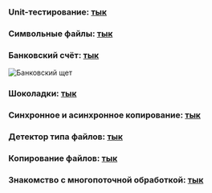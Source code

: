 ### Unit-тестирование: [тык](https://github.com/ImMALWARE/Java-SP/tree/main/UnitTestingChocolate)
### Символьные файлы: [тык](https://github.com/ImMALWARE/Java-SP/blob/main/LongestX.java)
### Банковский счёт: [тык](https://github.com/ImMALWARE/Java-SP/blob/main/BankBalance.java)
![Банковский щет](https://sun1-21.userapi.com/c851436/v851436363/189386/f_jpeU0aVBo.jpg)
### Шоколадки: [тык](https://github.com/ImMALWARE/Java-SP/blob/main/Chocolate.java)
### Синхронное и асинхронное копирование: [тык](https://github.com/ImMALWARE/Java-SP/tree/main/SyncCopying)
### Детектор типа файлов: [тык](https://github.com/ImMALWARE/Java-SP/blob/main/FileTypeDetector.java)
### Копирование файлов: [тык](https://github.com/ImMALWARE/Java-SP/tree/main/FileCopying)
### Знакомство с многопоточной обработкой: [тык](https://github.com/ImMALWARE/Java-SP/tree/main/Multithread)